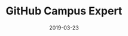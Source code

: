 ---
date: 2019-03-23
name: Musthaq Ahamd
title: GitHub Campus Expert
github: haxzie
twitter: haxzie_
linkedin: haxzie
---